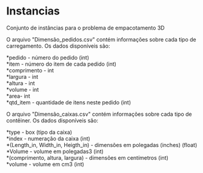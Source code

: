 # Instancias
Conjunto de instâncias para o problema de empacotamento 3D

O arquivo "Dimensão_pedidos.csv" contém informações sobre cada tipo de carregamento. Os dados disponíveis são:

*pedido - número do pedido (int)\
*item - número do item de cada pedido (int)\
*comprimento - int\
*largura - int\
*altura - int\
*volume - int\
*area- int\
*qtd_item - quantidade de itens neste pedido (int)

O arquivo "Dimensão_caixas.csv" contém informações sobre cada tipo de contêiner. Os dados disponíveis são:

*type - box (tipo da caixa)\
*index - numeração da caixa (int)\
*(Length_in, Width_in, Heigth_in) - dimensões em polegadas (inches) (float)\
*Volume - volume em polegadas3 (int)\
*(comprimento, altura, largura) - dimensões em centímetros (int)\
*volume - volume em cm3 (int)
